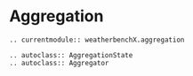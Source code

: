 # Aggregation

```{eval-rst}
.. currentmodule:: weatherbenchX.aggregation

.. autoclass:: AggregationState
.. autoclass:: Aggregator
```